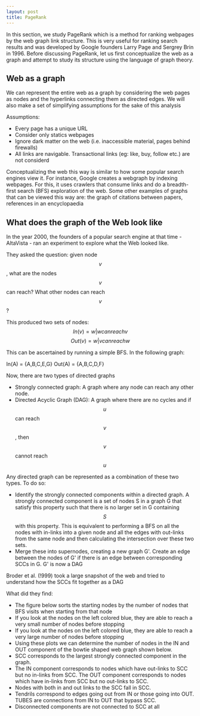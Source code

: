 ```yaml
---
layout: post
title: PageRank
---
```


In this section, we study PageRank which is a method for ranking webpages by the web graph link structure.  This is very useful for ranking search results and was developed by Google founders Larry Page and Sergrey Brin in 1996. Before discussing PageRank, let us first conceptualize the web as a graph and attempt to study its structure using the language of graph theory.

## Web as a graph

We can represent the entire web as a graph by considering the web pages as nodes and the hyperlinks connecting them as directed edges. We will also make a set of simplifying assumptions for the sake of this analysis

Assumptions:
- Every page has a unique URL
- Consider only statics webpages
- Ignore dark matter on the web (i.e. inaccessible material, pages behind firewalls)
- All links are navigable. Transactional links (eg: like, buy, follow etc.) are not considerd

Conceptualizing the web this way is similar to how some popular search engines view it. For instance, Google creates a webgraph by indexing webpages. For this, it uses crawlers that consume links and do a breadth-first search (BFS) exploration of the web. Some other examples of graphs that can be viewed this way are: the graph of citations between papers, references in an encyclopaedia

## What does the graph of the Web look like

In the year 2000, the founders of a popular search engine at that time - AltaVista - ran an experiment to explore what the Web looked like. 

They asked the question: given node $$v$$, what are the nodes $$v$$ can reach? What other nodes can reach $$v$$?

This produced two sets of nodes:
$$In(v) = { w| w can reach v}$$
$$Out(v) = { w| v can reach w}$$

This can be ascertained by running a simple BFS. In the following graph:

In(A) = {A,B,C,E,G}
Out(A) = {A,B,C,D,F}

Now, there are two types of directed graphs
- Strongly connected graph: A graph where any node can reach any other node. 
- Directed Acyclic Graph (DAG): A graph where there are no cycles and if $$u$$ can reach $$v$$, then $$v$$ cannot reach $$u$$

Any directed graph can be represented as a combination of these two types. To do so: 
- Identify the strongly connected components within a directed graph. A strongly connected component is a set of nodes S in a graph G that satisfy this property such that there is no larger set in G containing $$S$$ with this property. This is equivalent to performing a BFS on all the nodes with in-links into a given node and all the edges with out-links from the same node and then calculating the intersection over these two sets.
- Merge these into supernodes, creating a new graph G'. Create an edge between the nodes of G' if there is an edge between corresponding SCCs in G.
G' is now a DAG

Broder et al. (!999) took a large snapshot of the web and tried to understand how the SCCs fit together as a DAG

What did they find:
-	The figure below sorts the starting nodes by the number of nodes that BFS visits when starting from that node
-	If you look at the nodes on the left colored blue, they are able to reach a very small number of nodes before stopping
-	If you look at the nodes on the left colored blue, they are able to reach a very large number of nodes before stopping
-	Using these plots we can determine the number of nodes in the IN and OUT component of the bowtie shaped web graph shown below. 
- SCC corresponds to the largest strongly connected component in the graph.
- The IN component corresponds to nodes which have out-links to SCC but no in-links from SCC. The OUT component corresponds to nodes which have in-links from SCC but no out-links to SCC. 
- Nodes with both in and out links to the SCC fall in SCC.
- Tendrils correspond to edges going out from IN or those going into OUT. TUBES are connections from IN to OUT that bypass SCC.
-	Disconnected components are not connected to SCC at all
